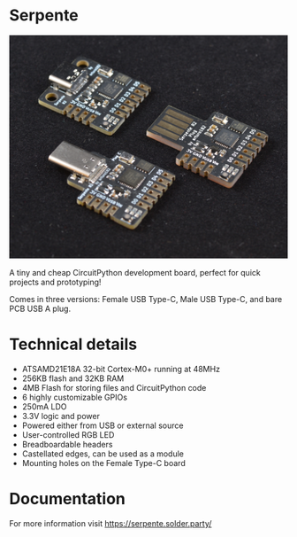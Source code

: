 # Serpente

![](./img/three_boards.jpg)

A tiny and cheap CircuitPython development board, perfect for quick projects and prototyping!

Comes in three versions: Female USB Type-C, Male USB Type-C, and bare PCB USB A plug.

# Technical details

- ATSAMD21E18A 32-bit Cortex-M0+ running at 48MHz
- 256KB flash and 32KB RAM
- 4MB Flash for storing files and CircuitPython code
- 6 highly customizable GPIOs
- 250mA LDO
- 3.3V logic and power
- Powered either from USB or external source
- User-controlled RGB LED
- Breadboardable headers
- Castellated edges, can be used as a module
- Mounting holes on the Female Type-C board

# Documentation

For more information visit https://serpente.solder.party/
